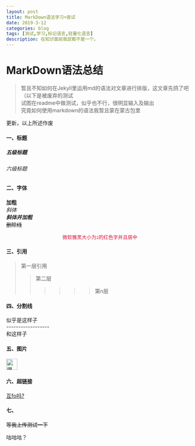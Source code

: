 ```yaml
---
layout: post
title: MarkDown语法学习+尝试
date: 2019-3-12
categories: blog
tags: [测试,学习,标记语言,轻量化语言]
description: 在知识面前我屁都不是一个。
---
```


MarkDown语法总结
===

>暂且不知如何在Jekyll里运用md的语法对文章进行排版，这文章先鸽了吧（以下是被废弃的测试<br>
>试图在readme中做测试，似乎也不行，很明显输入及输出<br>
>究竟如何使用markdown的语法我暂且蒙在蒙古包里<br>

更新，以上所述作废

#### 一、标题

##### 五级标题
 <h6>六级标题</h6>

#### 二、字体

**加粗**<br>
*斜体*<br>
***斜体并加粗***<br>
~~删除线~~<br>
<center>
	<font color="#DC143C" size="2" face="微软雅黑">
		微软雅黑大小为2的红色字并且居中
	</font>
</center>

#### 三、引用

> 第一层引用
>> 第二层
>>>>>> 第n层

#### 四、分割线

似乎是这样子<br> 
------------------ <br>
和这样子

#### 五、图片

<!--![我试试先](https://i.loli.net/2019/03/13/5c88517974535.jpeg "不是")
-->


<img src="https://i.loli.net/2019/03/13/5c88517974535.jpeg" width="30" height="30" alt="很明显这不是我">

#### 六、超链接

[互fo吗?](https://twitter.com/LeoResqie "别点开")

#### 七、

~~等我上传测试一下~~

咕咕咕？